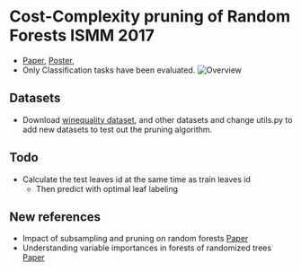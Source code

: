 # Cost-Complexity pruning of Random Forests ISMM 2017

* [Paper](https://arxiv.org/abs/1703.05430), [Poster](https://beedotkiran.github.io/pruning_posterISMM2017.pdf), 
* Only Classification tasks have been evaluated.
![Overview](https://beedotkiran.github.io/images/forest_pruning.png)
## Datasets
* Download [winequality dataset](https://archive.ics.uci.edu/ml/datasets/Wine+Quality), and other datasets and change utils.py to add new datasets to test out the pruning algorithm.

## Todo 
* Calculate the test leaves id at the same time as train leaves id
  * Then predict with optimal leaf labeling

## New references
* Impact of subsampling and pruning on random forests [Paper](https://arxiv.org/abs/1603.04261)
* Understanding variable importances in forests of randomized trees [Paper](https://papers.nips.cc/paper/4928-understanding-variable-importances-in-forests-of-randomized-trees.pdf)
